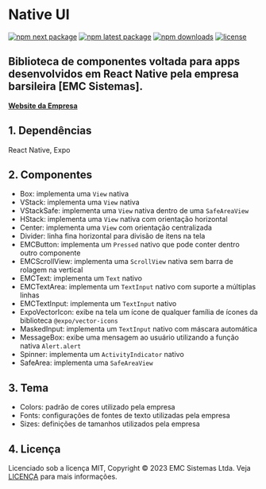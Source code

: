 # Native UI

[![npm next package](https://img.shields.io/npm/v/@emcsistemas/native-ui/next.svg)](https://www.npmjs.com/package/@emcsistemas/native-ui)
[![npm latest package](https://img.shields.io/npm/v/@emcsistemas/native-ui/latest.svg)](https://www.npmjs.com/package/@emcsistemas/native-ui)
[![npm downloads](https://img.shields.io/npm/dm/@emcsistemas/native-ui.svg)](https://npm-stat.com/charts.html?package=@emcsistemas/native-ui)
[![license](https://img.shields.io/badge/license-MIT-blue.svg)](https://github.com/emcsistemas/bibliotecas-npm/tree/main/LICENSE)

## Biblioteca de componentes voltada para apps desenvolvidos em React Native pela empresa barsileira [**EMC Sistemas**].

[**Website da Empresa**](https://emcsistemas.com.br/)

## 1. Dependências

React Native, Expo

## 2. Componentes

- Box: implementa uma ```View``` nativa
- VStack: implementa uma ```View``` nativa
- VStackSafe: implementa uma ```View``` nativa dentro de uma ```SafeAreaView```
- HStack: implementa uma ```View``` nativa com orientação horizontal
- Center: implementa uma ```View``` com orientação centralizada
- Divider: linha fina horizontal para divisão de itens na tela
- EMCButton: implementa um ```Pressed``` nativo que pode conter dentro outro componente
- EMCScrollView: implementa uma ```ScrollView``` nativa sem barra de rolagem na vertical
- EMCText: implementa um ```Text``` nativo
- EMCTextArea: implementa um ```TextInput``` nativo com suporte a múltiplas linhas
- EMCTextInput: implementa um ```TextInput``` nativo
- ExpoVectorIcon: exibe na tela um ícone de qualquer família de ícones da biblioteca ```@expo/vector-icons```
- MaskedInput: implementa um ```TextInput``` nativo com máscara automática
- MessageBox: exibe uma mensagem ao usuário utilizando a função nativa ```Alert.alert```
- Spinner: implementa um ```ActivityIndicator``` nativo
- SafeArea: implementa uma ```SafeAreaView```

## 3. Tema

- Colors: padrão de cores utilizado pela empresa
- Fonts: configurações de fontes de texto utilizadas pela empresa
- Sizes: definições de tamanhos utilizados pela empresa

## 4. Licença

Licenciado sob a licença MIT, Copyright © 2023 EMC Sistemas Ltda. Veja [LICENÇA](https://github.com/emcsistemas/bibliotecas-npm/tree/main/LICENSE) para mais informações.